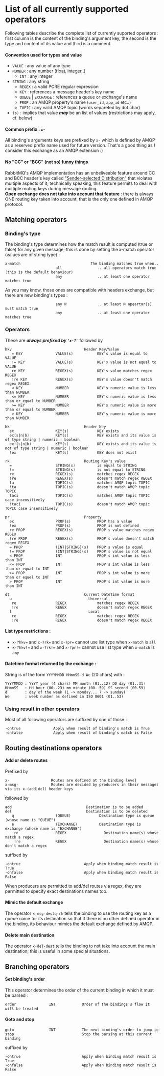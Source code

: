 # List of all currently supported operators

Following tables describe the complete list of currently suported operators : first column is the content of the binding's argument key, the second is the type and content of its value and third is a comment.

#### Convention used for types and value
* ```VALUE``` : any value of any type
* ```NUMBER``` : any number (float, integer..)
  * ```INT``` : any integer
* ```STRING``` : any string
  * ```REGEX``` : a valid PCRE regular expression
  * ```KEY``` : references a message header's key name
  * ```QUEUE``` | ```EXCHANGE``` : references a queue or exchange's name
  * ```PROP``` : an AMQP property's name (`user_id`, `app_id` etc..)
  * ```TOPIC``` : any valid AMQP topic (words separeted by dot char)
* ```(s)``` : implies that value ***may*** be an list of values (restrictions may apply, cf. below)

#### Common prefix : ```x-```
All binding's arguments keys are prefixed by ```x-``` which is defined by AMQP as a reserved prefix name used for future version. That's a good thing as I consider this exchange as an AMQP extension :)

#### No "CC" or "BCC" (not so) funny things
RabbitMQ's AMQP implementation has an unbeliveable feature around CC and BCC header's key called ["Sender-selected Distribution"](https://www.rabbitmq.com/sender-selected.html) that violates multiple aspects of it; technically speaking, this feature permits to deal with multiple routing keys during message routing.<br/>
__Open exchange does not take into account that feature__ : there is always ONE routing key taken into account, that is the only one defined in AMQP protocol.


## Matching operators

### Binding's type
The binding's type determines how the match result is computed (true or false) for any given message; this is done by setting the x-match operator (values are of string type) :
```
x-match                                The binding matches true when..
                       all                .. all operators match true (this is the default behaviour)
                       any                .. at least one operator matches true
```
As you may know, those ones are compatible with headers exchange, but there are new binding's types :
```
                       any N              .. at least N opeartor(s) must match true 
                       any                .. at least one operator matches true
```


### Operators
These are ***always prefixed by ``` 'x-?' ```*** followed by
```
hkv                                 Header Key/Value
   = KEY               VALUE(s)           KEY's value is equal to VALUE
   != KEY              VALUE(s)           KEY's value is not equal to VALUE
   re KEY              REGEX(s)           KEY's value matches regex REGEX
   !re KEY             REGEX(s)           KEY's value doesn't match regex REGEX
   < KEY               NUMBER             KEY's numeric value is less than NUMBER
   <= KEY              NUMBER             KEY's numeric value is less than or equal to NUMBER
   >= KEY              NUMBER             KEY's numeric value is more than or equal to NUMBER
   > KEY               NUMBER             KEY's numeric value is more than NUMBER

hk                                  Header Key
  ex                   KEY(s)             KEY exists
  ex(s|n|b)            KEY(s)             KEY exists and its value is of type string | numeric | boolean
  ex!(s|n|b)           KEY(s)             KEY exists and its value is not of type string | numeric | boolean
  !ex                  KEY(s)             KEY does not exist
  
rk                                  Routing Key's value
  =                    STRING(s)          is equal to STRING
  !=                   STRING(s)          is not equal to STRING
  re                   REGEX(s)           matches regex REGEX
  !re                  REGEX(s)           doesn't match regex REGEX
  ta                   TOPIC(s)           matches AMQP topic TOPIC
  !ta                  TOPIC(s)           doesn't match AMQP topic TOPIC
  taci                 TOPIC(s)           matches AMQP topic TOPIC case insensitively
  !taci                TOPIC(s)           doesn't match AMQP topic TOPIC case insensitively

pr                                  Property
  ex                   PROP(s)            PROP has a value
  !ex                  PROP(s)            PROP is not defined
  re PROP              REGEX(s)           PROP's value matches regex REGEX
  !re PROP             REGEX(s)           PROP's value doesn't match regex REGEX
  = PROP               (INT|STRING)(s)    PROP's value is equal
  != PROP              (INT|STRING)(s)    PROP's value is not equal
  < PROP               INT                PROP's int value is less than INT
  <= PROP              INT                PROP's int value is less than or equal to INT
  >= PROP              INT                PROP's int value is more than or equel to INT
  > PROP               INT                PROP's int value is more than INT

dt                                  Current DateTime format
  u                                   Universal
   re                  REGEX              matches regex REGEX
   !re                 REGEX              doesn't match regex REGEX
  l                                   Local
   re                  REGEX              matches regex REGEX
   !re                 REGEX              doesn't match regex REGEX
```

#### List type restrictions :
* ```x-?hkv=``` and ```x-?rk=``` and ```x-?pr=``` cannot use list type when ```x-match``` is ```all```
* ```x-?hkv!=``` and ```x-?rk!=``` and ```x-?pr!=``` cannot use list type when ```x-match``` is ```any```

#### Datetime format returned by the exchange :
String is of the form ````YYYYMMDD HHmmSS d We```` (20 chars) with :
```
YYYYMMDD : YYYY year (4 chars) MM month (01..12) DD day (01..31)
HHmmSS   : HH hour (00..23) mm minute (00..59) SS second (00.59)
d        : day of the week (1 -> monday... 7 -> sunday)
We       : week number as defined in ISO 8601 (01..53)
```

### Using result in other operators
Most of all following operators are suffixed by one of those :
```
-ontrue               Apply when result of binding's match is True
-onfalse              Apply when result of binding's match is False
```


## Routing destinations operators

#### Add or delete routes
Prefixed by
```
x-                   Routes are defined at the binding level
x-msg-               Routes are decided by producers in their messages via its x-(add|del) header keys
```
followed by
```
add                                  Destination is to be added
del                                  Destination is to be deleted
   q                   (QUEUE)             Destination type is queue (whose name is "QUEUE")
   e                   (EXCHANGE)          Destination type is exchange (whose name is "EXCHANGE")
    re                 REGEX                 Destination name(s) whose match a regex
    !re                REGEX                 Destination name(s) whose don't match a regex
```
suffixed by
```
-ontrue                             Apply when binding match result is True
-onfalse                            Apply when binding match result is False
```

When producers are permitted to add/del routes via regex, they are permitted to specify exact destinations names too.

#### Mimic the default exchange
The operator ````x-msg-destq-rk```` tells the binding to use the routing key as a queue name for its destination so that if there is no other defined operator in the binding, its behaviour mimics the default exchange defined by AMQP.

#### Delete main destination
The operator ````x-del-dest```` tells the binding to not take into account the main destination; this is useful in some special situations.



## Branching operators

#### Set binding's order
This operator determines the order of the current binding in which it must be parsed :
```
order               INT            Order of the bindings's flow it will be treated
```
#### Goto and stop

```
goto                INT            The next binding's order to jump to
stop                               Stop the parsing at this current binding
```
suffixed by
```
-ontrue                            Apply when binding match result is True
-onfalse                           Apply when binding match result is False
```
